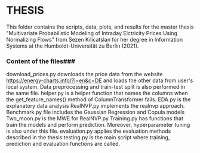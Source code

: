 # THESIS
This folder contains the scripts, data, plots, and results
for the master thesis "Multivariate Probabilistic Modeling of
Intraday Elctricity Prices Using Normalizing Flows" from Sezen
Kilicatslan for her degree in Information Systems at the Humboldt-Universität 
zu Berlin (2021).

### Content of the files###
download_prices.py downloads the price data from the website
https://energy-charts.info/?l=en&c=DE and loads the other data from 
user's local system. Data preprocessing and train-test split is also
performed in the same file.
helper.py is a helper function that names the columns when the get_feature_names() 
method of ColumnTransformer fails.
EDA.py is the explanatory data analysis
RealNVP.py implements the realnvp approach.
Benchmark.py file includes the Gaussian Regression and Copula models
Two_moon.py is the MWE for RealNVP.py
Training.py has functions that train the models and perform prediction. Moreover,
hyperparameter tuning is also under this file.
evaluation.py applies the evaluation methods described in the thesis 
testing.py is the main script where training, prediction and evaluation functions are called. 

